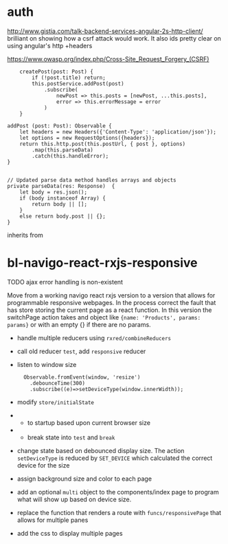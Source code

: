 






# auth
http://www.gistia.com/talk-backend-services-angular-2s-http-client/ brilliant on showing how a csrf attack would work. It also ids pretty clear on using angular's http +headers

https://www.owasp.org/index.php/Cross-Site_Request_Forgery_(CSRF)

        createPost(post: Post) {
            if (!post.title) return;
            this.postService.addPost(post)
                .subscribe(
                    newPost => this.posts = [newPost, ...this.posts],
                    error => this.errorMessage = error
                )
        }

    addPost (post: Post): Observable {
        let headers = new Headers({'Content-Type': 'application/json'});
        let options = new RequestOptions({headers});
        return this.http.post(this.postUrl, { post }, options)
            .map(this.parseData)
            .catch(this.handleError);
    }


    // Updated parse data method handles arrays and objects
    private parseData(res: Response)  {
        let body = res.json();
        if (body instanceof Array) {
            return body || [];
        }
        else return body.post || {};
    }



inherits from
# bl-navigo-react-rxjs-responsive
TODO ajax error handling is non-existent

Move from a working navigo react rxjs version to a version that allows for programmable responsive webpages. In the process correct the fault that has store storing the current page as a react function. In this version the switchPage action takes and object like `{name: 'Products', params: params}` or with an empty {} if there are no params. 

* handle multiple reducers using `rxred/combineReducers`
* call old reducer `test`, add `responsive` reducer
* listen to window size


        Observable.fromEvent(window, 'resize')
          .debounceTime(300)
          .subscribe((e)=>setDeviceType(window.innerWidth));


* modify `store/initialState` 
* * to startup based upon current browser size
* * break state into `test` and `break`
* change state based on debounced display size. The action `setDeviceType`  is reduced by `SET_DEVICE` which calculated the correct device for the size
* assign background size and color to each page
* add an optional `multi` object to the components/index page to program what will show up based on device size.
* replace the function that renders a route with `funcs/responsivePage` that allows for multiple panes
* add the css to display multiple pages
 